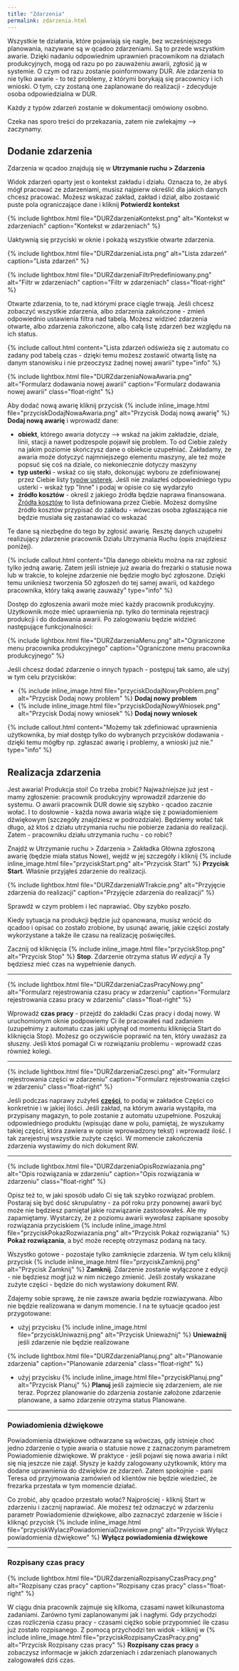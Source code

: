 ```yaml
---
title: "Zdarzenia"
permalink: zdarzenia.html
---
```


Wszystkie te działania, które pojawiają się nagle, bez wcześniejszego planowania, nazywane są w qcadoo zdarzeniami. Są to przede wszystkim awarie. Dzięki nadaniu odpowiednim uprawnień pracownikom na działach produkcyjnych, mogą od razu po po zauważeniu awarii, zgłosić ją w systemie. O czym od razu zostanie poinformowany DUR. Ale zdarzenia to nie tylko awarie - to też problemy, z którymi borykają się pracownicy i ich wnioski. O tym, czy zostaną one zaplanowane do realizacji - zdecyduje osoba odpowiedzialna w DUR.

Każdy z typów zdarzeń zostanie w dokumentacji omówiony osobno.

Czeka nas sporo treści do przekazania, zatem nie zwlekajmy --> zaczynamy.

## Dodanie zdarzenia

Zdarzenia w qcadoo znajdują się w **Utrzymanie ruchu > Zdarzenia**

Widok zdarzeń oparty jest o kontekst zakładu i działu. Oznacza to, że abyś mógł pracować ze zdarzeniami, musisz najpierw określić dla jakich danych chcesz pracować. Możesz wskazać zakład, zakład i dział, albo zostawić puste pola ograniczające dane i kliknij **Potwierdź kontekst**

{% include lightbox.html file="DURZdarzeniaKontekst.png" alt="Kontekst w zdarzeniach" caption="Kontekst w zdarzeniach" %}

Uaktywnią się przyciski w oknie i pokażą wszystkie otwarte zdarzenia. 

{% include lightbox.html file="DURZdarzeniaLista.png" alt="Lista zdarzeń" caption="Lista zdarzeń" %}

{% include lightbox.html file="DURZdarzeniaFiltrPredefiniowany.png" alt="Filtr w zdarzeniach" caption="Filtr w zdarzeniach" class="float-right" %}

Otwarte zdarzenia, to te, nad którymi prace ciągle trwają. Jeśli chcesz zobaczyć wszystkie zdarzenia, albo zdarzenia zakończone - zmień odpowiednio ustawienia filtra nad tabelą. Możesz widzieć zdarzenia otwarte, albo zdarzenia zakończone, albo całą listę zdarzeń bez względu na ich status.

{% include callout.html content="Lista zdarzeń odświeża się z automatu co zadany pod tabelą czas - dzięki temu możesz zostawić otwartą listę na danym stanowisku i nie przeoczysz żadnej nowej awarii" type="info" %}

{% include lightbox.html file="DURZdarzeniaNowaAwaria.png" alt="Formularz dodawania nowej awarii" caption="Formularz dodawania nowej awarii" class="float-right" %}

Aby dodać nową awarię kliknij przycisk {% include inline_image.html file="przyciskDodajNowaAwaria.png" alt="Przycisk Dodaj nową awarię" %} **Dodaj nową awarię** i wprowadź dane:
- **obiekt**, którego awaria dotyczy --> wskaź na jakim zakładzie, dziale, linii, stacji a nawet podzespole pojawił się problem. To od Ciebie zaleźy na jakim poziomie skończysz dane o obiekcie uzupełniać. Zakładamy, że awaria może dotyczyć najmniejszego elementu maszyny, ale też może popsuć się coś na dziale, co niekoniecznie dotyczy maszyny
- **typ usterki** - wskaż co się stało, dokonując wyboru ze zdefiniowanej przez Ciebie listy [typów usterek](/typy-usterek). Jeśli nie znalazłeś odpowiedniego typu usterki - wskaż typ "Inne" i podaj w opisie co się wydarzyło
- **źródło kosztów** - określ z jakiego źródła będzie naprawa finansowana. [Źródła kosztów](/zrodla-kosztow) to lista definiowana przez Ciebie. Możesz domyślne źródło kosztów przypisać do zakładu - wówczas osoba zgłaszająca nie będzie musiała się zastanawiać co wskazać

Te dane są niezbędne do tego by zgłosić awarię. Resztę danych uzupełni realizujący zdarzenie pracownik Działu Utrzymania Ruchu (opis znajdziesz poniżej).

{% include callout.html content="Dla danego obiektu można na raz zgłosić tylko jedną awarię. Zatem jeśli istnieje już awaria do frezarki o statusie nowa lub w trakcie, to kolejne zdarzenie nie będzie mogło być zgłoszone. Dzięki temu unikniesz tworzenia 50 zgłoszeń do tej samej awarii, od każdego pracownika, który taką awarię zauważy" type="info" %}

Dostęp do zgłoszenia awarii może mieć każdy pracownik produkcyjny. Użytkownik może mieć uprawnienia np. tylko do terminala rejestracji produkcji i do dodawania awarii. Po zalogowaniu będzie widzieć następujące funkcjonalności:

{% include lightbox.html file="DURZdarzeniaMenu.png" alt="Ograniczone menu pracownika produkcyjnego" caption="Ograniczone menu pracownika produkcyjnego" %}

Jeśli chcesz dodać zdarzenie o innych typach - postępuj tak samo, ale użyj w tym celu przycisków:
- {% include inline_image.html file="przyciskDodajNowyProblem.png" alt="Przycisk Dodaj nowy problem" %} **Dodaj nowy problem**
- {% include inline_image.html file="przyciskDodajNowyWniosek.png" alt="Przycisk Dodaj nowy wniosek" %} **Dodaj nowy wniosek**

{% include callout.html content="Możemy tak zdefiniować uprawnienia użytkownika, by miał dostęp tylko do wybranych przycisków dodawania - dzięki temu mógłby np. zgłaszać awarię i problemy, a wnioski już nie." type="info" %}

## Realizacja zdarzenia 

Jest awaria! Produkcja stoi! Co trzeba zrobić? Najważniejsze już jest - mamy zgłoszenie: pracownik produkcyjny wprowadził zdarzenie do systemu. O awarii pracownik DUR dowie się szybko - qcadoo zacznie wołać. I to dosłownie - każda nowa awaria wiąże się z powiadomieniem dźwiękowym (szczegóły znajdziesz w podrozdziale). Będziemy wołać tak długo, aż ktoś z działu utrzymania ruchu nie pobierze zadania do realizacji. Zatem - pracowniku działu utrzymania ruchu - co robić?

Znajdź w Utrzymanie ruchu > Zdarzenia > Zakładka Główna zgłoszoną awarię (będzie miała status Nowe), wejdź w jej szczegóły i kliknij {% include inline_image.html file="przyciskStart.png" alt="Przycisk Start" %} **Przycisk Start**. Właśnie przyjąłeś zdarzenie do realizacji. 

{% include lightbox.html file="DURZdarzeniaWTrakcie.png" alt="Przyjęcie zdarzenia do realizacji" caption="Przyjęcie zdarzenia do realizacji" %}

Sprawdź w czym problem i leć naprawiać. Oby szybko poszło.

Kiedy sytuacja na produkcji będzie już opanowana, musisz wrócić do qcadoo i opisać co zostało zrobione, by usunąć awarię, jakie części zostały wykorzystane a także ile czasu na realizację poświęciłeś.

Zacznij od kliknięcia {% include inline_image.html file="przyciskStop.png" alt="Przycisk Stop" %} **Stop**. Zdarzenie otrzyma status _W edycji_ a Ty będziesz mieć czas na wypełnienie danych.

---

{% include lightbox.html file="DURZdarzeniaCzasPracyNowy.png" alt="Formularz rejestrowania czasu pracy w zdarzeniu" caption="Formularz rejestrowania czasu pracy w zdarzeniu" class="float-right" %}

Wprowadź **czas pracy** - przejdź do zakładki Czas pracy i dodaj nowy. W uruchomionym oknie podpowiemy Ci ile pracowałeś nad zadaniem (uzupełnimy z automatu czas jaki upłynął od momentu kliknięcia Start do kliknięcia Stop). Możesz go oczywiście poprawić na ten, który uważasz za słuszny. Jeśli ktoś pomagał Ci w rozwiązaniu problemu - wprowadź czas również kolegi.

---

{% include lightbox.html file="DURZdarzeniaCzesci.png" alt="Formularz rejestrowania części w zdarzeniu" caption="Formularz rejestrowania części w zdarzeniu" class="float-right" %}

Jeśli podczas naprawy zużyłeś **[części](/czesci)**, to podaj w zakładce Części co konkretnie i w jakiej ilości. Jeśli zakład, na którym awaria wystąpiła, ma przypisany magazyn, to pole zostanie z automatu uzupełnione. Poszukaj odpowiedniego produktu (wpisując dane w polu, pamiętaj, że wyszukamy takiej części, która zawiera w opisie wprowadzony tekst) i wprowadź ilość. I tak zarejestruj wszystkie zużyte części. W momencie zakończenia zdarzenia wystawimy do nich dokument RW.

---

{% include lightbox.html file="DURZdarzeniaOpisRozwiazania.png" alt="Opis rozwiązania w zdarzeniu" caption="Opis rozwiązania w zdarzeniu" class="float-right" %}

Opisz też to, w jaki sposób udało Ci się tak szybko rozwiązać problem. Postaraj się być dość skrupulatny - za pół roku przy ponownej awarii być może nie będziesz pamiętał jakie rozwiązanie zastosowałeś. Ale my zapamiętamy. Wystarczy, że z poziomu awarii wywołasz zapisane sposoby rozwiązania przyciskiem {% include inline_image.html file="przyciskPokazRozwiazania.png" alt="Przycisk Pokaż rozwiązania" %} **Pokaż rozwiązania**, a być może receptę otrzymasz podaną na tacy.

Wszystko gotowe - pozostaje tylko zamknięcie zdarzenia. W tym celu kliknij przycisk {% include inline_image.html file="przyciskZamknij.png" alt="Przycisk Zamknij" %} **Zamknij**. Zdarzenie zostanie wyłączone z edycji - nie będziesz mogł już w nim niczego zmienić. Jeśli zostały wskazane zużyte części - będzie do nich wystawiony dokument RW.

Zdajemy sobie sprawę, że nie zawsze awaria będzie rozwiazywana. Albo nie będzie realizowana w danym momencie. I na te sytuacje qcadoo jest przygotowane:
- użyj przycisku {% include inline_image.html file="przyciskUniwaznij.png" alt="Przycisk Unieważnij" %} **Unieważnij** jeśli zdarzenie nie będzie realizowane

{% include lightbox.html file="DURZdarzeniaPlanuj.png" alt="Planowanie zdarzenia" caption="Planowanie zdarzenia" class="float-right" %}

- użyj przycisku {% include inline_image.html file="przyciskPlanuj.png" alt="Przycisk Planuj" %} **Planuj** jeśli zajmiecie się zdarzeniem, ale nie teraz. Poprzez planowanie do zdarzenia zostanie założone zdarzenie planowane, a samo zdarzenie otrzyma status Planowane.

---

### Powiadomienia dźwiękowe 

Powiadomienia dżwiękowe odtwarzane są wówczas, gdy istnieje choć jedno zdarzenie o typie awaria o statusie nowe z zaznaczonym parametrem Powiadomienie dźwiękowe. W praktyce - jeśli pojawi się nowa awaria i nikt się nią jeszcze nie zajął. Słyszy je każdy zalogowany użytkownik, który ma dodane uprawnienia do dżwięków ze zdarzeń. Zatem spokojnie - pani Teresa od przyjmowania zamówień od klientów nie będzie wiedzieć, że frezarka przestała w tym momencie działać.

Co zrobić, aby qcadoo przestało wołać? Najprościej - kliknij Start w zdarzeniu i zacznij naprawiać. Ale możesz też odznaczyć w zdarzeniu parametr Powiadomienie dżwiękowe, albo zaznaczyć zdarzenie w liście i kliknąć przycisk {% include inline_image.html file="przyciskWylaczPowiadomieniaDzwiekowe.png" alt="Przycisk Wyłącz powiadomienia dźwiękowe" %} **Wyłącz powiadomienia dźwiękowe**

---

### Rozpisany czas pracy

{% include lightbox.html file="DURZdarzeniaRozpisanyCzasPracy.png" alt="Rozpisany czas pracy" caption="Rozpisany czas pracy" class="float-right" %}

W ciągu dnia pracownik zajmuje się kilkoma, czasami nawet kilkunastoma zadaniami. Zarówno tymi zaplanowanymi jak i nagłymi. Gdy przychodzi czas rozliczenia czasu pracy - czasami ciężko sobie przypomnieć ile czasu już zostało rozpisanego. Z pomocą przychodzi ten widok - kliknij w {% include inline_image.html file="przyciskRozpisanyCzasPracy.png" alt="Przycisk Rozpisany czas pracy" %} **Rozpisany czas pracy** a zobaczysz informacje w jakich zdarzeniach i zdarzeniach planowanych zalogowałeś dziś czas.